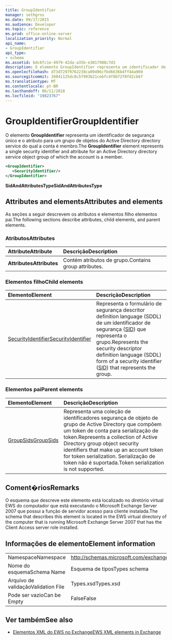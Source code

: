 ```yaml
---
title: GroupIdentifier
manager: sethgros
ms.date: 09/17/2015
ms.audience: Developer
ms.topic: reference
ms.prod: office-online-server
localization_priority: Normal
api_name:
- GroupIdentifier
api_type:
- schema
ms.assetid: bdc6fc1e-4979-42da-a35b-e3017988c7d3
description: O elemento GroupIdentifier representa um identificador de segurança único e o atributo para um grupo de objetos do Active Directory directory service do qual a conta é membro.
ms.openlocfilehash: d73d72979762238ca09496cfbd6636b4ff44a969
ms.sourcegitcommit: 34041125dc8c5f993b21cebfc4f8b72f0fd2cb6f
ms.translationtype: MT
ms.contentlocale: pt-BR
ms.lasthandoff: 06/11/2018
ms.locfileid: "19823767"
---
```

# <a name="groupidentifier"></a><span data-ttu-id="03263-103">GroupIdentifier</span><span class="sxs-lookup"><span data-stu-id="03263-103">GroupIdentifier</span></span>

<span data-ttu-id="03263-104">O elemento **GroupIdentifier** representa um identificador de segurança único e o atributo para um grupo de objetos do Active Directory directory service do qual a conta é membro.</span><span class="sxs-lookup"><span data-stu-id="03263-104">The **GroupIdentifier** element represents a single security identifier and attribute for an Active Directory directory service object group of which the account is a member.</span></span> 
  
```xml
<GroupIdentifier>
   <SecurityIdentifier/>
</GroupIdentifier>
```

 <span data-ttu-id="03263-105">**SidAndAttributesType**</span><span class="sxs-lookup"><span data-stu-id="03263-105">**SidAndAttributesType**</span></span>
## <a name="attributes-and-elements"></a><span data-ttu-id="03263-106">Attributes and elements</span><span class="sxs-lookup"><span data-stu-id="03263-106">Attributes and elements</span></span>

<span data-ttu-id="03263-107">As seções a seguir descrevem os atributos e elementos filho elementos pai.</span><span class="sxs-lookup"><span data-stu-id="03263-107">The following sections describe attributes, child elements, and parent elements.</span></span>
  
### <a name="attributes"></a><span data-ttu-id="03263-108">Atributos</span><span class="sxs-lookup"><span data-stu-id="03263-108">Attributes</span></span>

|<span data-ttu-id="03263-109">**Attribute**</span><span class="sxs-lookup"><span data-stu-id="03263-109">**Attribute**</span></span>|<span data-ttu-id="03263-110">**Descrição**</span><span class="sxs-lookup"><span data-stu-id="03263-110">**Description**</span></span>|
|:-----|:-----|
|<span data-ttu-id="03263-111">**Attributes**</span><span class="sxs-lookup"><span data-stu-id="03263-111">**Attributes**</span></span> <br/> |<span data-ttu-id="03263-112">Contém atributos de grupo.</span><span class="sxs-lookup"><span data-stu-id="03263-112">Contains group attributes.</span></span>  <br/> |
   
### <a name="child-elements"></a><span data-ttu-id="03263-113">Elementos filho</span><span class="sxs-lookup"><span data-stu-id="03263-113">Child elements</span></span>

|<span data-ttu-id="03263-114">**Elemento**</span><span class="sxs-lookup"><span data-stu-id="03263-114">**Element**</span></span>|<span data-ttu-id="03263-115">**Descrição**</span><span class="sxs-lookup"><span data-stu-id="03263-115">**Description**</span></span>|
|:-----|:-----|
|[<span data-ttu-id="03263-116">SecurityIdentifier</span><span class="sxs-lookup"><span data-stu-id="03263-116">SecurityIdentifier</span></span>](securityidentifier.md) <br/> |<span data-ttu-id="03263-117">Representa o formulário de segurança descritor definition language (SDDL) de um identificador de segurança ([SID](sid.md)) que representa o grupo.</span><span class="sxs-lookup"><span data-stu-id="03263-117">Represents the security descriptor definition language (SDDL) form of a security identifier ([SID](sid.md)) that represents the group.</span></span>  <br/> |
   
### <a name="parent-elements"></a><span data-ttu-id="03263-118">Elementos pai</span><span class="sxs-lookup"><span data-stu-id="03263-118">Parent elements</span></span>

|<span data-ttu-id="03263-119">**Elemento**</span><span class="sxs-lookup"><span data-stu-id="03263-119">**Element**</span></span>|<span data-ttu-id="03263-120">**Descrição**</span><span class="sxs-lookup"><span data-stu-id="03263-120">**Description**</span></span>|
|:-----|:-----|
|[<span data-ttu-id="03263-121">GroupSids</span><span class="sxs-lookup"><span data-stu-id="03263-121">GroupSids</span></span>](groupsids.md) <br/> |<span data-ttu-id="03263-122">Representa uma coleção de identificadores segurança de objeto de grupo de Active Directory que compõem um token de conta para serialização de token.</span><span class="sxs-lookup"><span data-stu-id="03263-122">Represents a collection of Active Directory group object security identifiers that make up an account token for token serialization.</span></span> <span data-ttu-id="03263-123">Serialização de token não é suportada.</span><span class="sxs-lookup"><span data-stu-id="03263-123">Token serialization is not supported.</span></span>  <br/> |
   
## <a name="remarks"></a><span data-ttu-id="03263-124">Coment�rios</span><span class="sxs-lookup"><span data-stu-id="03263-124">Remarks</span></span>

<span data-ttu-id="03263-125">O esquema que descreve este elemento está localizado no diretório virtual EWS do computador que está executando o Microsoft Exchange Server 2007 que possui a função de servidor acesso para cliente instalada.</span><span class="sxs-lookup"><span data-stu-id="03263-125">The schema that describes this element is located in the EWS virtual directory of the computer that is running Microsoft Exchange Server 2007 that has the Client Access server role installed.</span></span>
  
## <a name="element-information"></a><span data-ttu-id="03263-126">Informações de elemento</span><span class="sxs-lookup"><span data-stu-id="03263-126">Element information</span></span>

|||
|:-----|:-----|
|<span data-ttu-id="03263-127">Namespace</span><span class="sxs-lookup"><span data-stu-id="03263-127">Namespace</span></span>  <br/> |http://schemas.microsoft.com/exchange/services/2006/types  <br/> |
|<span data-ttu-id="03263-128">Nome do esquema</span><span class="sxs-lookup"><span data-stu-id="03263-128">Schema Name</span></span>  <br/> |<span data-ttu-id="03263-129">Esquema de tipos</span><span class="sxs-lookup"><span data-stu-id="03263-129">Types schema</span></span>  <br/> |
|<span data-ttu-id="03263-130">Arquivo de validação</span><span class="sxs-lookup"><span data-stu-id="03263-130">Validation File</span></span>  <br/> |<span data-ttu-id="03263-131">Types.xsd</span><span class="sxs-lookup"><span data-stu-id="03263-131">Types.xsd</span></span>  <br/> |
|<span data-ttu-id="03263-132">Pode ser vazio</span><span class="sxs-lookup"><span data-stu-id="03263-132">Can be Empty</span></span>  <br/> |<span data-ttu-id="03263-133">False</span><span class="sxs-lookup"><span data-stu-id="03263-133">False</span></span>  <br/> |
   
## <a name="see-also"></a><span data-ttu-id="03263-134">Ver também</span><span class="sxs-lookup"><span data-stu-id="03263-134">See also</span></span>



- [<span data-ttu-id="03263-135">Elementos XML do EWS no Exchange</span><span class="sxs-lookup"><span data-stu-id="03263-135">EWS XML elements in Exchange</span></span>](ews-xml-elements-in-exchange.md)

